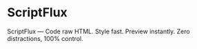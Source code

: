 # ScriptFlux
ScriptFlux — Code raw HTML. Style fast. Preview instantly. Zero distractions, 100% control.
